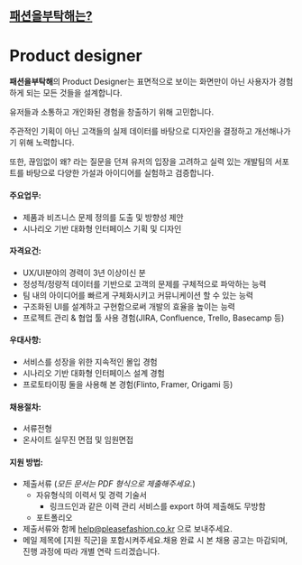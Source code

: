 ## [패션을부탁해는?](README.md)



# Product designer

**패션을부탁해**의 Product Designer는 표면적으로 보이는 화면만이 아닌 사용자가 경험하게 되는 모든 것들을 설계합니다.



유저들과 소통하고 개인화된 경험을 창출하기 위해 고민합니다.



주관적인 기획이 아닌 고객들의 실제 데이터를 바탕으로 디자인을 결정하고 개선해나가기 위해 노력합니다. 



또한, 끊임없이 왜? 라는 질문을 던져 유저의 입장을 고려하고 실력 있는 개발팀의 서포트를 바탕으로 다양한 가설과 아이디어를 실험하고 검증합니다.





#### 주요업무:

- 제품과 비즈니스 문제 정의를 도출 및 방향성 제안
- 시나리오 기반 대화형 인터페이스 기획 및 디자인



#### 자격요건:

- UX/UI분야의 경력이 3년 이상이신 분
- 정성적/정량적 데이터를 기반으로 고객의 문제를 구체적으로 파악하는 능력
- 팀 내의 아이디어를 빠르게 구체화시키고 커뮤니케이션 할 수 있는 능력
- 구조화된 UI를 설계하고 구현함으로써 개발의 효율을 높이는 능력
- 프로젝트 관리 & 협업 툴 사용 경험(JIRA, Confluence, Trello, Basecamp 등)



#### 우대사항:

- 서비스를 성장을 위한 지속적인 몰입 경험
- 시나리오 기반 대화형 인터페이스 설계 경험
- 프로토타이핑 둘을 사용해 본 경험(Flinto, Framer, Origami 등)



#### 채용절차:

- 서류전형
- 온사이트 실무진 면접 및 임원면접



#### 지원 방법:

- 제출서류 (*모든 문서는 PDF 형식으로 제출해주세요.*)
  - 자유형식의 이력서 및 경력 기술서
    - 링크드인과 같은 이력 관리 서비스를 export 하여 제출해도 무방함
  - 포트폴리오
- 제출서류와 함께 [help@pleasefashion.co.kr](mailto:help@pleasefashion.co.kr) 으로 보내주세요.
- 메일 제목에 [지원 직군]을 포함시켜주세요.채용 완료 시 본 채용 공고는 마감되며, 진행 과정에 따라 개별 연락 드리겠습니다.



